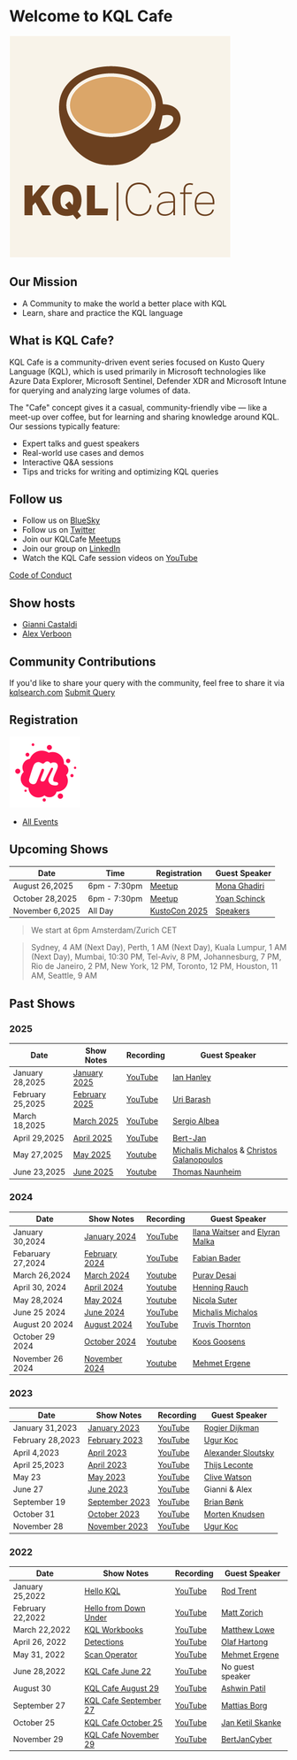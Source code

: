 # Welcome to KQL Cafe

 ![](./Logo/kqlcafe.png)

## Our Mission

- A Community to make the world a better place with KQL
- Learn, share and practice the KQL language

## What is KQL Cafe?

KQL Cafe is a community-driven event series focused on Kusto Query Language (KQL), which is used primarily in Microsoft technologies like Azure Data Explorer, Microsoft Sentinel, Defender XDR and Microsoft Intune for querying and analyzing large volumes of data.

The "Cafe" concept gives it a casual, community-friendly vibe — like a meet-up over coffee, but for learning and sharing knowledge around KQL. Our sessions typically feature:

- Expert talks and guest speakers
- Real-world use cases and demos
- Interactive Q&A sessions
- Tips and tricks for writing and optimizing KQL queries

## Follow us

- Follow us on [BlueSky](https://bsky.app/profile/kqlcafe.bsky.social)
- Follow us on [Twitter](https://twitter.com/KqlCafe)
- Join our KQLCafe [Meetups](https://www.meetup.com/kql-cafe)
- Join our group on [LinkedIn](https://www.linkedin.com/groups/14053778/)
- Watch the KQL Cafe session videos on [YouTube](https://www.youtube.com/channel/UCUJwJO79TYZdnpQ9WWtzQDg/featured)

[Code of Conduct](./Code%20of%20Cnoduct.md)

## Show hosts

- [Gianni Castaldi](https://www.linkedin.com/in/giannicastaldi/)
- [Alex Verboon](https://www.linkedin.com/in/verboonalex/)

## Community Contributions

If you'd like to share your query with the community, feel free to share it via [kqlsearch.com](https://www.kqlsearch.com) [Submit Query](https://www.kqlsearch.com/submit)

## Registration

 ![](./Logo/meetuplogo.svg)

- [All Events](https://www.meetup.com/kql-cafe/)

## Upcoming Shows

| Date | Time | Registration | Guest Speaker |
| ---- | ---- | ------------ | ------------- |
| August 26,2025 | 6pm - 7:30pm | [Meetup](https://www.meetup.com/kql-cafe/events/307290090/?utm_medium=referral&utm_campaign=share-btn_savedevents_share_modal&utm_source=link) | [Mona Ghadiri](https://www.linkedin.com/in/monaghadiri/) |
| October 28,2025 | 6pm - 7:30pm | [Meetup](https://www.meetup.com/kql-cafe/events/307290144/?utm_medium=referral&utm_campaign=share-btn_savedevents_share_modal&utm_source=link) | [Yoan Schinck](https://www.linkedin.com/in/yoan-schinck-740b6a122/) |
| November 6,2025 | All Day | [KustoCon 2025](https://kustocon.com/) | [Speakers](https://kustocon.com/sessions/) |

> We start at 6pm Amsterdam/Zurich CET

> Sydney, 4 AM (Next Day), Perth, 1 AM (Next Day), Kuala Lumpur, 1 AM (Next Day), Mumbai, 10:30 PM, Tel-Aviv, 8 PM, Johannesburg, 7 PM, Rio de Janeiro, 2 PM, New York, 12 PM, Toronto, 12 PM, Houston, 11 AM, Seattle, 9 AM

## Past Shows

### 2025

| Date            | Show Notes     | Recording | Guest Speaker    |
| --------------- | -------------- | ------------ | ------------- |
| January 28,2025 | [January 2025](./shownotes/2025/KQL%20Cafe%20-%20January%202025.md) | [YouTube](https://www.youtube.com/watch?v=4tZL5sW-Dbo) | [Ian Hanley](https://www.linkedin.com/in/ianhanley/) |
| February 25,2025 | [February 2025](./shownotes//2025/KQL%20Cafe%20-%20February%202025.md) | [YouTube](https://youtu.be/B9fbGszXE04) |  [Uri Barash](https://www.linkedin.com/in/uribarash/) |
| March 18,2025 | [March 2025](./shownotes/2025/KQL%20Cafe%20-%20March%202025.md) | [YouTube](https://www.youtube.com/watch?v=znT_gdYi5Tw) |  [Sergio Albea](https://www.linkedin.com/in/sergioalbea/) |
| April 29,2025 | [April 2025](./shownotes/2025/KQL%20Cafe%20-%20April%202025.md) | [YouTube](https://www.youtube.com/watch?v=sQaBtJ9UU5k&t=16s) |  [Bert-Jan](https://twitter.com/BertJanCyber) |
| May 27,2025 | [May 2025](./shownotes/2025/KQL%20Cafe%20-%20May%202025.md) | [Youtube](https://www.youtube.com/watch?v=Yna97PlIX18) |  [Michalis Michalos](https://www.linkedin.com/in/mmihalos/) & [Christos Galanopoulos](https://www.linkedin.com/in/christos-galanopoulos/) |
| June 23,2025 | [June 2025](./shownotes/2025/KQL%20Cafe%20-%20June%202025.md) | [Youtube](https://www.youtube.com/channel/UCUJwJO79TYZdnpQ9WWtzQDg/featured) | [Thomas Naunheim](https://www.linkedin.com/in/thomasnaunheim/) |

### 2024

| Date            | Show Notes     | Recording | Guest Speaker    |
| --------------- | -------------- | ------------ | ------------- |
| January 30,2024 | [January 2024](./shownotes/2024/KQL%20Cafe%20-%20January%202024.md) | [YouTube](https://www.youtube.com/watch?v=42SMCTXBlAM) | [Ilana Waitser](https://www.linkedin.com/in/ilana-waitser-368b911/) and [Elyran Malka](https://www.linkedin.com/in/elyran/) |
| Febaruary 27,2024 | [February 2024](./shownotes/2024/KQL%20Cafe%20-%20February%202024.md) | [YouTube](https://youtu.be/d-Bw1OsZzMs?si=rpHFVL5--t0c0s_5) |  [Fabian Bader](https://twitter.com/fabian_bader) |
| March 26,2024 | [March 2024](./shownotes/2024/KQL%20Cafe%20-%20March%202024.md) | [Youtube](https://youtu.be/iz6UPgOjD-k?si=WmzVdjDylyJK4hSS) | [Purav Desai](https://github.com/puravspoint) |
| April 30, 2024 | [April 2024](./shownotes/2024/KQL%20Cafe%20-%20April%202024.md) | [Youtube](https://www.youtube.com/watch?v=o-PKZks9NI4) | [Henning Rauch](https://www.linkedin.com/in/henning-rauch-adx/) |
| May 28,2024 | [May 2024](./shownotes/2024/KQL%20Cafe%20-%20May%202024.md) | [Youtube](https://www.youtube.com/watch?v=lKB1sfZuDio&t=5s) |  [Nicola Suter](https://twitter.com/nicolonsky) |
| June 25 2024 | [June 2024](./shownotes/2024/KQL%20Cafe%20-%20June%202024.md) | [YouTube](https://www.youtube.com/watch?v=Ts8EPurTwpk) | [Michalis Michalos](https://www.linkedin.com/in/mmihalos/) |
| August 20 2024 | [August 2024](./shownotes/2024/KQL%20Cafe%20-%20August%202024.md) | [YouTube](https://www.youtube.com/watch?v=iX-TSOjfDYA) | [Truvis Thornton](https://x.com/thattechkitten) |
| October 29 2024 | [October 2024](./shownotes/2024/KQL%20Cafe%20-%20October%202024.md) | [Youtube](https://www.youtube.com/watch?v=vD9gsQzIZnI) |  [Koos Goosens](https://x.com/KoosGoossens) |
| November 26 2024 | [November 2024](./shownotes/2024/KQL%20Cafe%20-%20November%202024.md) | [Youtube](https://www.youtube.com/watch?v=lcN4LBtPKPk) | [Mehmet Ergene](https://twitter.com/Cyb3rMonk) |

### 2023

| Date | Show Notes | Recording | Guest Speaker |
| ---- | ----------- | -------- | ---------- |
| January 31,2023 | [January 2023](./shownotes/2023/KQL%20Cafe%20-%20January%202023.md) | [YouTube](https://youtu.be/_Gk998QVE1U) | [Rogier Dijkman](https://twitter.com/DijkmanRogier) |
| February 28,2023 | [February 2023](./shownotes/2023/KQL%20Cafe%20-%20February%202023.md) | [YouTube](https://youtu.be/JGyyyhESsz4) | [Ugur Koc](https://twitter.com/UgurKocDe) |
| April 4,2023 | [April 2023](./shownotes/2023/KQL%20Cafe%20-%20April%20I%202023.md) | [YouTube](https://youtu.be/GpP-oP5O8iA) | [Alexander Sloutsky](https://www.linkedin.com/in/sloutsky/) |
| April 25,2023 | [April 2023](./shownotes/2023/KQL%20Cafe%20-%20April%20II%202023.md) | [YouTube](https://youtu.be/Fv0I7aa_P3k) |  [Thijs Leconte](https://twitter.com/thijslecomte) |
| May 23 | [May 2023](./shownotes/2023/KQL%20Cafe%20-%20May%202023.md) | [YouTube](https://youtu.be/EW_UMa3jwRE) | [Clive Watson](https://www.linkedin.com/in/clive-watson/) |
| June 27 | [June 2023](./shownotes/2023/KQL%20Cafe%20-%20June%202023.md) |  [YouTube](https://youtu.be/OgmkzDoPl6w) | Gianni & Alex |
| September 19 | [September 2023](./shownotes/2023/KQL%20Cafe%20-%20September%202023.md) | [YouTube](https://www.youtube.com/watch?v=W-bbLQMkiVE) | [Brian Bønk](https://twitter.com/brbonk) |
| October 31 | [October 2023](./shownotes/2023/KQL%20Cafe%20-%20October%202023.md) | [YouTube](https://www.youtube.com/watch?v=00kN_7uITTI) | [Morten Knudsen](https://twitter.com/knudsenmortendk) |
| November 28 | [November 2023](./shownotes/2023/KQL%20Cafe%20-%20November%202023.md) | [YouTube](https://www.youtube.com/watch?v=gM4C4RpEDqA) | [Ugur Koc](https://twitter.com/UgurKocDe) |

### 2022

| Date | Show Notes | Recording |  Guest Speaker |
| ---- | ----------- | -------- | ---------- |
| January 25,2022 |  [Hello KQL](./shownotes/2022/KQL%20Cafe%20-%20%20January%202022.md) | [YouTube](https://youtu.be/hD_j2XqXc_o) | [Rod Trent](https://twitter.com/rodtrent) |
| February  22,2022 | [Hello from Down Under](./shownotes/2022/KQL%20Cafe%20-%20February%202022.md) | [YouTube](https://www.youtube.com/watch?v=HTCuh-tYLho) | [Matt Zorich](https://twitter.com/reprise_99) |
| March 22,2022 |  [KQL Workbooks](./shownotes/2022/KQL%20Cafe%20-%20March%202022.md) | [YouTube](https://youtu.be/_EHYIRbRHeU) | [Matthew Lowe](https://www.linkedin.com/in/matthew-lowe-13b61990/) |
| April 26, 2022 | [Detections](./shownotes/2022/KQL%20Cafe%20-%20April%202022.md) | [YouTube](https://www.youtube.com/watch?v=ianz3iCsRJI) |   [Olaf Hartong](https://twitter.com/olafhartong) |
| May 31, 2022 |  [Scan Operator](./shownotes/2022/KQL%20Cafe%20-%20May%202022.md) | [YouTube](https://www.youtube.com/watch?v=z8cFNG9ofm0)  | [Mehmet Ergene](https://twitter.com/Cyb3rMonk) |
| June 28,2022 |  [KQL Cafe June 22](./shownotes/2022/KQL%20Cafe%20-%20June%202022.md) | [YouTube](https://www.youtube.com/watch?v=igGo-XtG340) | No guest speaker |
| August 30 |  [KQL Cafe August 29](./shownotes/2022/KQL%20Cafe%20-%20August%202022.md) | [YouTube](https://www.youtube.com/watch?v=j0kUiW_Ip7A) |  [Ashwin Patil](https://twitter.com/ashwinpatil) |
| September 27 | [KQL Cafe September 27](./shownotes/2022/KQL%20Cafe%20-%20September%202022.md) | [YouTube](https://youtu.be/cdlUasvgpg8) | [Mattias Borg](https://twitter.com/MattiasBorg82) |
| October 25 | [KQL Cafe October 25](./shownotes/2022/KQL%20Cafe%20-%20October%202022.md) | [YouTube](https://youtu.be/kLuiueOD9LI) | [Jan Ketil Skanke](https://twitter.com/JankeSkanke) |
| November 29 | [KQL Cafe November 29](./shownotes/2022/KQL%20Cafe%20-%20November%202022.md) | [YouTube](https://youtu.be/XB_VXKCS0Kk) | [BertJanCyber](https://twitter.com/BertJanCyber) |

